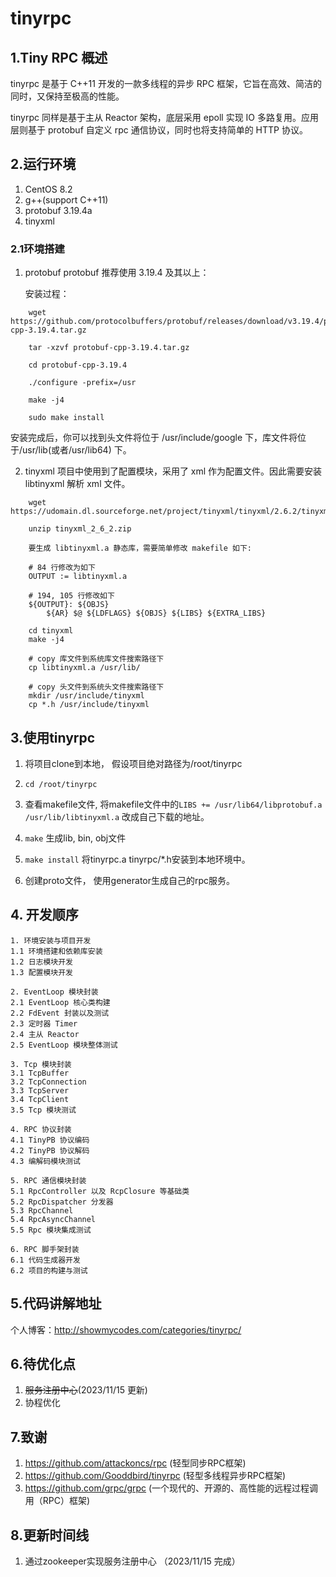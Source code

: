 # tinyrpc

## 1.Tiny RPC 概述

tinyrpc 是基于 C++11 开发的一款多线程的异步 RPC 框架，它旨在高效、简洁的同时，又保持至极高的性能。

tinyrpc 同样是基于主从 Reactor 架构，底层采用 epoll 实现 IO 多路复用。应用层则基于 protobuf 自定义 rpc 通信协议，同时也将支持简单的 HTTP 协议。

## 2.运行环境

1. CentOS 8.2
2. g++(support C++11)
3. protobuf 3.19.4a
4. tinyxml

### 2.1环境搭建

1. protobuf
   protobuf 推荐使用 3.19.4 及其以上：

   安装过程：

```
    wget  https://github.com/protocolbuffers/protobuf/releases/download/v3.19.4/protobuf-cpp-3.19.4.tar.gz

    tar -xzvf protobuf-cpp-3.19.4.tar.gz

    cd protobuf-cpp-3.19.4

    ./configure -prefix=/usr

    make -j4 

    sudo make install
```

安装完成后，你可以找到头文件将位于 /usr/include/google 下，库文件将位于/usr/lib(或者/usr/lib64) 下。   

2. tinyxml
   项目中使用到了配置模块，采用了 xml 作为配置文件。因此需要安装 libtinyxml 解析 xml 文件。

```
    wget https://udomain.dl.sourceforge.net/project/tinyxml/tinyxml/2.6.2/tinyxml_2_6_2.zip

    unzip tinyxml_2_6_2.zip

    要生成 libtinyxml.a 静态库，需要简单修改 makefile 如下:

    # 84 行修改为如下
    OUTPUT := libtinyxml.a 

    # 194, 105 行修改如下
    ${OUTPUT}: ${OBJS}
        ${AR} $@ ${LDFLAGS} ${OBJS} ${LIBS} ${EXTRA_LIBS}
    
    cd tinyxml
    make -j4

    # copy 库文件到系统库文件搜索路径下
    cp libtinyxml.a /usr/lib/

    # copy 头文件到系统头文件搜索路径下 
    mkdir /usr/include/tinyxml
    cp *.h /usr/include/tinyxml
```

## 3.使用tinyrpc

1. 将项目clone到本地， 假设项目绝对路径为/root/tinyrpc

2. `cd /root/tinyrpc`

3. 查看makefile文件, 将makefile文件中的`LIBS += /usr/lib64/libprotobuf.a  /usr/lib/libtinyxml.a`
   改成自己下载的地址。

4. `make` 生成lib, bin, obj文件

5. `make install` 将tinyrpc.a tinyrpc/*.h安装到本地环境中。

6. 创建proto文件， 使用generator生成自己的rpc服务。
   
## 4. 开发顺序

````
1. 环境安装与项目开发
1.1 环境搭建和依赖库安装
1.2 日志模块开发
1.3 配置模块开发

2. EventLoop 模块封装
2.1 EventLoop 核心类构建
2.2 FdEvent 封装以及测试
2.3 定时器 Timer
2.4 主从 Reactor 
2.5 EventLoop 模块整体测试

3. Tcp 模块封装
3.1 TcpBuffer
3.2 TcpConnection 
3.3 TcpServer 
3.4 TcpClient
3.5 Tcp 模块测试

4. RPC 协议封装
4.1 TinyPB 协议编码
4.2 TinyPB 协议解码
4.3 编解码模块测试

5. RPC 通信模块封装
5.1 RpcController 以及 RcpClosure 等基础类
5.2 RpcDispatcher 分发器
5.3 RpcChannel
5.4 RpcAsyncChannel
5.5 Rpc 模块集成测试

6. RPC 脚手架封装
6.1 代码生成器开发
6.2 项目的构建与测试
````

## 5.代码讲解地址

个人博客：http://showmycodes.com/categories/tinyrpc/

## 6.待优化点

1. ~~服务注册中心~~(2023/11/15 更新)
2. 协程优化

## 7.致谢

1. https://github.com/attackoncs/rpc (轻型同步RPC框架)
2. https://github.com/Gooddbird/tinyrpc (轻型多线程异步RPC框架)
3. https://github.com/grpc/grpc (一个现代的、开源的、高性能的远程过程调用（RPC）框架)

## 8.更新时间线
1. 通过zookeeper实现服务注册中心 （2023/11/15 完成）